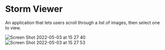 # Storm Viewer
An application that lets users scroll through a list of images, then select one to view.

![Screen Shot 2022-05-03 at 15 27 40](https://user-images.githubusercontent.com/68782413/166461652-00b67222-c5d2-42b6-ba5f-862552dc02d5.png)
![Screen Shot 2022-05-03 at 15 27 53](https://user-images.githubusercontent.com/68782413/166461658-bc985aeb-a26d-4aea-808e-e6ad58c6c197.png)
